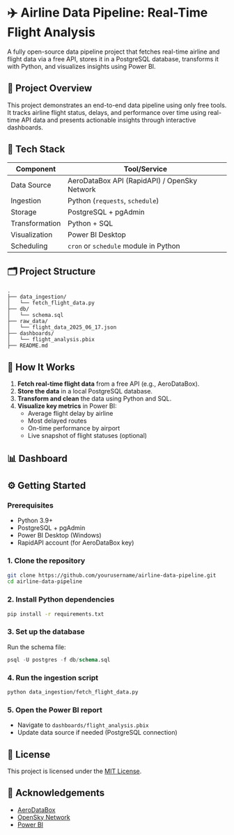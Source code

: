 # ✈️ Airline Data Pipeline: Real-Time Flight Analysis

A fully open-source data pipeline project that fetches real-time airline and flight data via a free API, stores it in a PostgreSQL database, transforms it with Python, and visualizes insights using Power BI.

## 📌 Project Overview

This project demonstrates an end-to-end data pipeline using only free tools. It tracks airline flight status, delays, and performance over time using real-time API data and presents actionable insights through interactive dashboards.

## 🧱 Tech Stack

| Component       | Tool/Service               |
|----------------|----------------------------|
| Data Source     | AeroDataBox API (RapidAPI) / OpenSky Network |
| Ingestion       | Python (`requests`, `schedule`) |
| Storage         | PostgreSQL + pgAdmin      |
| Transformation  | Python + SQL              |
| Visualization   | Power BI Desktop          |
| Scheduling      | `cron` or `schedule` module in Python |

## 🗂️ Project Structure

```
.
├── data_ingestion/
│   └── fetch_flight_data.py
├── db/
│   └── schema.sql
├── raw_data/
│   └── flight_data_2025_06_17.json
├── dashboards/
│   └── flight_analysis.pbix
├── README.md
```

## 🚀 How It Works

1. **Fetch real-time flight data** from a free API (e.g., AeroDataBox).
2. **Store the data** in a local PostgreSQL database.
3. **Transform and clean** the data using Python and SQL.
4. **Visualize key metrics** in Power BI:
   - Average flight delay by airline
   - Most delayed routes
   - On-time performance by airport
   - Live snapshot of flight statuses (optional)

## 📊 Dashboard

> 

## ⚙️ Getting Started

### Prerequisites
- Python 3.9+
- PostgreSQL + pgAdmin
- Power BI Desktop (Windows)
- RapidAPI account (for AeroDataBox key)

### 1. Clone the repository
```bash
git clone https://github.com/yourusername/airline-data-pipeline.git
cd airline-data-pipeline
```

### 2. Install Python dependencies
```bash
pip install -r requirements.txt
```

### 3. Set up the database
Run the schema file:
```sql
psql -U postgres -f db/schema.sql
```

### 4. Run the ingestion script
```bash
python data_ingestion/fetch_flight_data.py
```

### 5. Open the Power BI report
- Navigate to `dashboards/flight_analysis.pbix`
- Update data source if needed (PostgreSQL connection)


## 📄 License

This project is licensed under the [MIT License](LICENSE).

## 🙌 Acknowledgements

- [AeroDataBox](https://rapidapi.com/aedbx-aedbx/api/aerodatabox/)
- [OpenSky Network](https://opensky-network.org/)
- [Power BI](https://powerbi.microsoft.com/)
